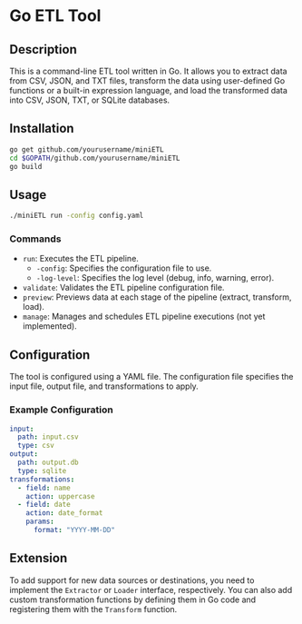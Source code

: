 # Go ETL Tool

## Description

This is a command-line ETL tool written in Go. It allows you to extract data from CSV, JSON, and TXT files, transform the data using user-defined Go functions or a built-in expression language, and load the transformed data into CSV, JSON, TXT, or SQLite databases.

## Installation

```bash
go get github.com/yourusername/miniETL
cd $GOPATH/github.com/yourusername/miniETL
go build
```

## Usage

```bash
./miniETL run -config config.yaml
```

### Commands

*   `run`: Executes the ETL pipeline.
    *   `-config`: Specifies the configuration file to use.
    *   `-log-level`: Specifies the log level (debug, info, warning, error).
*   `validate`: Validates the ETL pipeline configuration file.
*   `preview`: Previews data at each stage of the pipeline (extract, transform, load).
*   `manage`: Manages and schedules ETL pipeline executions (not yet implemented).

## Configuration

The tool is configured using a YAML file. The configuration file specifies the input file, output file, and transformations to apply.

### Example Configuration

```yaml
input:
  path: input.csv
  type: csv
output:
  path: output.db
  type: sqlite
transformations:
  - field: name
    action: uppercase
  - field: date
    action: date_format
    params:
      format: "YYYY-MM-DD"

```

## Extension

To add support for new data sources or destinations, you need to implement the `Extractor` or `Loader` interface, respectively. You can also add custom transformation functions by defining them in Go code and registering them with the `Transform` function.